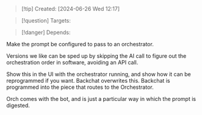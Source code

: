 
>[!tip] Created: [2024-06-26 Wed 12:17]

>[!question] Targets: 

>[!danger] Depends: 

Make the prompt be configured to pass to an orchestrator.

Versions we like can be sped up by skipping the AI call to figure out the orchestration order in software, avoiding an API call.

Show this in the UI with the orchestrator running, and show how it can be reprogrammed if you want.  Backchat overwrites this.  Backchat is programmed into the piece that routes to the Orchestrator.

Orch comes with the bot, and is just a particular way in which the prompt is digested.